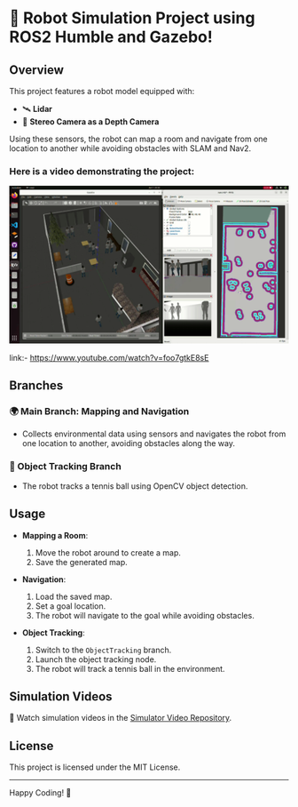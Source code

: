 # 🤖 Robot Simulation Project using ROS2 Humble and Gazebo!

## Overview

This project features a robot model equipped with:

- 🛰️ **Lidar**
- 📸 **Stereo Camera as a Depth Camera**

Using these sensors, the robot can map a room and navigate from one location to another while avoiding obstacles with SLAM and Nav2.
### Here is a video demonstrating the project:

[![Demonstration Video](https://github.com/PrabathBK/Ros2-Simulation-with-Gazebo/blob/main/tumbnail2.png?raw=true)](https://youtu.be/foo7gtkE8sE) </br>

link:- https://www.youtube.com/watch?v=foo7gtkE8sE </br>

## Branches

### 🌍 Main Branch: Mapping and Navigation
- Collects environmental data using sensors and navigates the robot from one location to another, avoiding obstacles along the way.

### 🎾 Object Tracking Branch
- The robot tracks a tennis ball using OpenCV object detection.

## Usage

- **Mapping a Room**:
    1. Move the robot around to create a map.
    2. Save the generated map.

- **Navigation**:
    1. Load the saved map.
    2. Set a goal location.
    3. The robot will navigate to the goal while avoiding obstacles.

- **Object Tracking**:
    1. Switch to the `ObjectTracking` branch.
    2. Launch the object tracking node.
    3. The robot will track a tennis ball in the environment.

## Simulation Videos

🎥 Watch simulation videos in the [Simulator Video Repository](https://github.com/yourusername/simulator-video-repo).

## License

This project is licensed under the MIT License.

---

Happy Coding! 🎉
